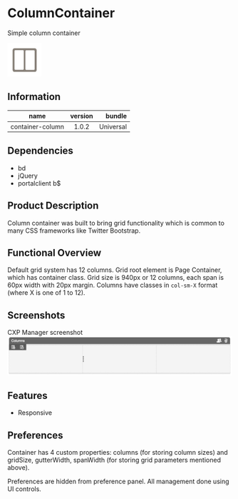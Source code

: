 ColumnContainer
===============

Simple column container

![icon](./icon.png)

## Information

| name                  | version           | bundle           |
| ----------------------|:-----------------:| ----------------:|
| container-column      | 1.0.2             | Universal        |

## Dependencies

* bd
* jQuery
* portalclient b$

## Product Description

Column container was built to bring grid functionality which is common to many CSS frameworks like Twitter Bootstrap.

## Functional Overview

Default grid system has 12 columns. Grid root element is Page Container, which has container class. Grid size is 940px or 12 columns, each span is 60px width with 20px margin. Columns have classes in `col-sm-X` format (where X is one of 1 to 12).

## Screenshots

CXP Manager screenshot
![ScreenShot](./docs/media/column-container-screenshot.png)

## Features
* Responsive

## Preferences

Container has 4 custom properties: columns (for storing column sizes) and gridSize, gutterWidth, spanWidth (for storing grid parameters mentioned above).

Preferences are hidden from preference panel. All management done using UI controls.


